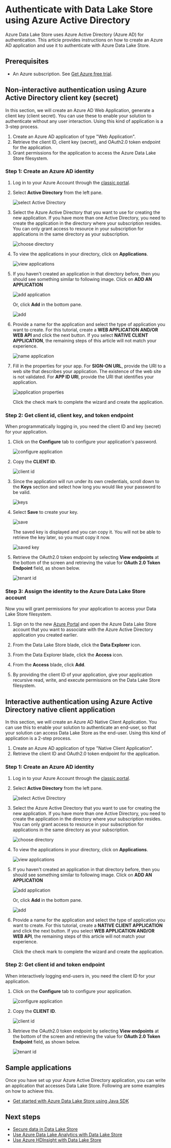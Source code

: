 <properties
   pageTitle="Authenticate Non-interactively with Data Lake Store using Azure Active Directory | Azure"
   description="Learn how to authenticate non-interactively with Data Lake Store using Azure Active Directory"
   services="data-lake-store"
   documentationCenter=""
   authors="nitinme"
   manager="paulettm"
   editor="cgronlun"/>

<tags
   ms.service="data-lake-store"
   ms.devlang="na"
   ms.topic="article"
   ms.tgt_pltfrm="na"
   ms.workload="big-data"
   ms.date="07/20/2016"
   ms.author="nitinme"/>

# Authenticate with Data Lake Store using Azure Active Directory

Azure Data Lake Store uses Azure Active Directory (Azure AD) for authentication. This article provides instructions on how to create an Azure AD application and use it to authenticate with Azure Data Lake Store.

## Prerequisites

* An Azure subscription. See [Get Azure free trial](https://azure.microsoft.com/pricing/free-trial/).

## Non-interactive authentication using Azure Active Directory client key (secret)

In this section, we will create an Azure AD Web Application, generate a client key (client secret). You can use these to enable your solution to authenticate without any user interaction. Using this kind of application is a 3-step process.

1. Create an Azure AD application of type "Web Application".
2. Retrieve the client ID, client key (secret), and OAuth2.0 token endpoint for the application.
3. Grant permissions for the application to access the Azure Data Lake Store filesystem.

### Step 1: Create an Azure AD identity

1. Log in to your Azure Account through the [classic portal](https://manage.windowsazure.com/).

2. Select **Active Directory** from the left pane.

     ![select Active Directory](./media/data-lake-store-authenticate-using-active-directory/active-directory.png)
     
3. Select the Azure Active Directory that you want to use for creating the new application. If you have more than one Active Directory, you need to create the application in the directory where your subscription resides. You can only grant access to resource in your subscription for applications in the same directory as your subscription.  

     ![choose directory](./media/data-lake-store-authenticate-using-active-directory/active-directory-details.png)
    
3. To view the applications in your directory, click on **Applications**.

     ![view applications](./media/data-lake-store-authenticate-using-active-directory/view-applications.png)

4. If you haven't created an application in that directory before, then you should see something similar to following image. Click on **ADD AN APPLICATION**

     ![add application](./media/data-lake-store-authenticate-using-active-directory/create-application.png)

     Or, click **Add** in the bottom pane.

     ![add](./media/data-lake-store-authenticate-using-active-directory/add-icon.png)

6. Provide a name for the application and select the type of application you want to create. For this tutorial, create a **WEB APPLICATION AND/OR WEB API** and click the next button. If you select **NATIVE CLIENT APPLICATION**, the remaining steps of this article will not match your experience.

     ![name application](./media/data-lake-store-authenticate-using-active-directory/tell-us-about-your-application.png)

7. Fill in the properties for your app. For **SIGN-ON URL**, provide the URI to a web site that describes your application. The existence of the web site is not validated. For **APP ID URI**, provide the URI that identifies your application.

     ![application properties](./media/data-lake-store-authenticate-using-active-directory/app-properties.png)

	Click the check mark to complete the wizard and create the application.

### Step 2: Get client id, client key, and token endpoint

When programmatically logging in, you need the client ID and key (secret) for your application.

1. Click on the **Configure** tab to configure your application's password.

     ![configure application](./media/data-lake-store-authenticate-using-active-directory/application-configure.png)

2. Copy the **CLIENT ID**.
  
     ![client id](./media/data-lake-store-authenticate-using-active-directory/client-id.png)

3. Since the application will run under its own credentials, scroll down to the **Keys** section and select how long you would like your password to be valid.

     ![keys](./media/data-lake-store-authenticate-using-active-directory/create-key.png)

4. Select **Save** to create your key.

    ![save](./media/data-lake-store-authenticate-using-active-directory/save-icon.png)

    The saved key is displayed and you can copy it. You will not be able to retrieve the key later, so you must copy it now.

    ![saved key](./media/data-lake-store-authenticate-using-active-directory/save-key.png)

5. Retrieve the OAuth2.0 token endpoint by selecting **View endpoints** at the bottom of the screen and retrieving the value for **OAuth 2.0 Token Endpoint** field, as shown below.  

	![tenant id](./media/data-lake-store-authenticate-using-active-directory/save-tenant.png)

### Step 3: Assign the identity to the Azure Data Lake Store account

Now you will grant permissions for your application to access your Data Lake Store filesystem.

1. Sign on to the new [Azure Portal](https://portal.azure.com) and open the Azure Data Lake Store account that you want to associate with the Azure Active Directory application you created earlier.

2. From the Data Lake Store blade, click the **Data Explorer** icon.

3. From the Data Explorer blade, click the **Access** icon.

4. From the **Access** blade, click **Add**.

5. By providing the client ID of your application, give your application recursive read, write, and execute permissions on the Data Lake Store filesystem.

## Interactive authentication using Azure Active Directory native client application

In this section, we will create an Azure AD Native Client Application. You can use this to enable your solution to authenticate an end-user, so that your solution can access Data Lake Store as the end-user. Using this kind of application is a 2-step process.

1. Create an Azure AD application of type "Native Client Application".
2. Retrieve the client ID and OAuth2.0 token endpoint for the application.

### Step 1: Create an Azure AD identity

1. Log in to your Azure Account through the [classic portal](https://manage.windowsazure.com/).

2. Select **Active Directory** from the left pane.

     ![select Active Directory](./media/data-lake-store-authenticate-using-active-directory/active-directory.png)
     
3. Select the Azure Active Directory that you want to use for creating the new application. If you have more than one Active Directory, you need to create the application in the directory where your subscription resides. You can only grant access to resource in your subscription for applications in the same directory as your subscription.  

     ![choose directory](./media/data-lake-store-authenticate-using-active-directory/active-directory-details.png)
    
3. To view the applications in your directory, click on **Applications**.

     ![view applications](./media/data-lake-store-authenticate-using-active-directory/view-applications.png)

4. If you haven't created an application in that directory before, then you should see something similar to following image. Click on **ADD AN APPLICATION**

     ![add application](./media/data-lake-store-authenticate-using-active-directory/create-application.png)

     Or, click **Add** in the bottom pane.

     ![add](./media/data-lake-store-authenticate-using-active-directory/add-icon.png)

6. Provide a name for the application and select the type of application you want to create. For this tutorial, create a **NATIVE CLIENT APPLICATION** and click the next button. If you select **WEB APPLICATION AND/OR WEB API**, the remaining steps of this article will not match your experience.

	Click the check mark to complete the wizard and create the application.

### Step 2: Get client id and token endpoint

When interactively logging end-users in, you need the client ID for your application.

1. Click on the **Configure** tab to configure your application.

     ![configure application](./media/data-lake-store-authenticate-using-active-directory/application-configure.png)

2. Copy the **CLIENT ID**.
  
     ![client id](./media/data-lake-store-authenticate-using-active-directory/client-id.png)

3. Retrieve the OAuth2.0 token endpoint by selecting **View endpoints** at the bottom of the screen and retrieving the value for **OAuth 2.0 Token Endpoint** field, as shown below.  

	![tenant id](./media/data-lake-store-authenticate-using-active-directory/save-tenant.png)

## Sample applications

Once you have set up your Azure Active Directory application, you can write an application that accesses Data Lake Store. Following are some examples on how to achieve this.

* [Get started with Azure Data Lake Store using Java SDK](data-lake-store-get-started-java-sdk.md)


## Next steps

- [Secure data in Data Lake Store](data-lake-store-secure-data.md)
- [Use Azure Data Lake Analytics with Data Lake Store](../data-lake-analytics/data-lake-analytics-get-started-portal.md)
- [Use Azure HDInsight with Data Lake Store](data-lake-store-hdinsight-hadoop-use-portal.md)

